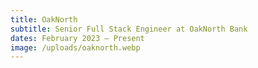 ```yaml
---
title: OakNorth
subtitle: Senior Full Stack Engineer at OakNorth Bank
dates: February 2023 — Present
image: /uploads/oaknorth.webp
---
```

